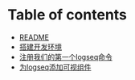 # Table of contents

* [README](README.md)
* [搭建开发环境](da-jian-kai-fa-huan-jing.md)
* [注册我们的第一个logseq命令](zhu-ce-wo-men-de-di-yi-ge-logseq-ming-ling.md)
* [为logseq添加可视组件](wei-logseq-tian-jia-ke-shi-zu-jian.md)
